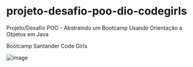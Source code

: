 # projeto-desafio-poo-dio-codegirls
Projeto/Desafio POO - Abstraindo um Bootcamp Usando Orientação a Objetos em Java

Bootcamp Santander Code Girls 


![image](https://user-images.githubusercontent.com/56557766/180145855-753f8f61-2f42-4762-94ab-08cc627f82a5.png)

